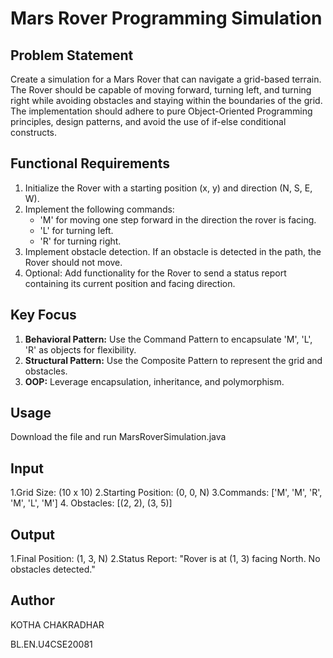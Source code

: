 # Mars Rover Programming Simulation

## Problem Statement
Create a simulation for a Mars Rover that can navigate a grid-based terrain. The Rover should be capable of moving forward, turning left, and turning right while avoiding obstacles and staying within the boundaries of the grid. The implementation should adhere to pure Object-Oriented Programming principles, design patterns, and avoid the use of if-else conditional constructs.

## Functional Requirements
1. Initialize the Rover with a starting position (x, y) and direction (N, S, E, W).
2. Implement the following commands:
    - 'M' for moving one step forward in the direction the rover is facing.
    - 'L' for turning left.
    - 'R' for turning right.
3. Implement obstacle detection. If an obstacle is detected in the path, the Rover should not move.
4. Optional: Add functionality for the Rover to send a status report containing its current position and facing direction.

## Key Focus
1. **Behavioral Pattern:** Use the Command Pattern to encapsulate 'M', 'L', 'R' as objects for flexibility.
2. **Structural Pattern:** Use the Composite Pattern to represent the grid and obstacles.
3. **OOP:** Leverage encapsulation, inheritance, and polymorphism.

## Usage
Download the file and run MarsRoverSimulation.java

## Input
1.Grid Size: (10 x 10)
2.Starting Position: (0, 0, N)
3.Commands: ['M', 'M', 'R', 'M', 'L', 'M']
4. Obstacles: [(2, 2), (3, 5)]

## Output
1.Final Position: (1, 3, N)
2.Status Report: "Rover is at (1, 3) facing North. No obstacles detected."

## Author
KOTHA CHAKRADHAR

BL.EN.U4CSE20081
